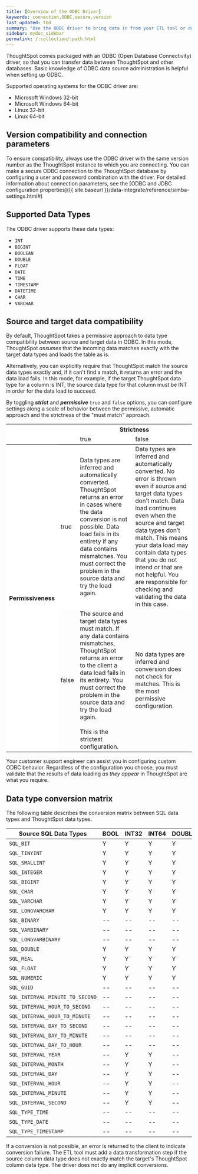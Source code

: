 ```yaml
---
title: [Overview of the ODBC Driver]
keywords: connection,ODBC,secure,version
last_updated: tbd
summary: "Use the ODBC driver to bring data in from your ETL tool or database."
sidebar: mydoc_sidebar
permalink: /:collection/:path.html
---
```

ThoughtSpot comes packaged with an ODBC (Open Database Connectivity) driver, so
that you can transfer data between ThoughtSpot and other databases. Basic
knowledge of ODBC data source administration is helpful when setting up ODBC.

Supported operating systems for the ODBC driver are:

-   Microsoft Windows 32-bit
-   Microsoft Windows 64-bit
-   Linux 32-bit
-   Linux 64-bit

## Version compatibility and connection parameters

To ensure compatibility, always use the ODBC driver with the same version number
as the ThoughtSpot instance to which you are connecting. You can make a secure
ODBC connection to the ThoughtSpot database by configuring a user and password
combination with the driver.  For detailed information about connection parameters, see the [ODBC and JDBC configuration properties]({{ site.baseurl }}/data-integrate/reference/simba-settings.html#)

## Supported Data Types

The ODBC driver supports these data types:

-   `INT`
-   `BIGINT`
-   `BOOLEAN`
-   `DOUBLE`
-   `FLOAT`
-   `DATE`
-   `TIME`
-   `TIMESTAMP`
-   `DATETIME`
-   `CHAR`
-   `VARCHAR`

## Source and target data compatibility

By default, ThoughtSpot takes a permissive approach to data type compatibility
between source and target data in ODBC. In this mode, ThoughtSpot _assumes_ that
the incoming data matches exactly with the target data types and loads the table
as is.

Alternatively, you can explicitly require that ThoughtSpot match the source data
types exactly and, if it can't find a match, it returns an error and the data
load fails. In this mode, for example, if the target ThoughtSpot data type for a
column is INT, the source data type for that column must be INT in order for the
data load to succeed.

By toggling _**strict**_ and _**permissive**_ `true` and `false` options, you
can configure settings along a scale of behavior between the permissive,
automatic approach and the strictness of the "must match" approach.

<table>
  <tr style="background-color:white;">
    <th colspan="2" rowspan="2"></th>
    <th colspan="2" style="background-color:white;">Strictness</th>
  </tr>
  <tr style="background-color:white;border-bottom:1pt solid black;">
    <td>true</td>
    <td>false</td>
  </tr>
  <tr style="background-color:white;">
    <th rowspan="2" style="valign:middle;background-color:white;"><div class="vert">Permissiveness</div></th>
    <td>true</td>
    <td>Data types are inferred and automatically converted. ThoughtSpot returns an error in cases where the data conversion is not possible. Data load fails in its entirety if any data contains mismatches. You must correct the problem in the source data and try the load again.</td>
    <td>Data types are inferred and automatically converted. No error is thrown even if source and target data types don’t match. Data load continues even when the source and target data types don’t match. This means your data load may contain data types that you do not intend or that are not helpful.  You are responsible for checking and validating the data in this case.</td>
  </tr>
  <tr>
    <td>false</td>
    <td>The source and target data types must match. If any data contains mismatches, ThoughtSpot returns an error to the client a data load fails in its entirety. You must correct the problem in the source data and try the load again.<br><br>This is the strictest configuration.</td>
    <td>No data types are inferred and conversion does not check for matches. This is the most permissive configuration.</td>
  </tr>
</table>

<p>Your customer support engineer can assist you in configuring custom ODBC
behavior. Regardless of the configuration you choose, you
must validate that the results of data loading <i>as they appear</i> in ThoughtSpot
are what you require.</p>


## Data type conversion matrix

<p>The following table describes the conversion matrix between SQL data types and
ThoughtSpot data types.</p>


| Source SQL Data Types          |BOOL |INT32 |INT64 |DOUBLE |FLOAT | CHAR |DATE | TIME |DATETIME|
|-------------------------------|-----|------|------|-------|------|------|-----|------|--------|
|`SQL_BIT`                      | Y   |  Y   |  Y   |  Y    |  Y   |  Y   | --  |  --  | -- |
|`SQL_TINYINT`                  | Y   |  Y   |  Y   |  Y    |  Y   |  Y   | --  |  --  | -- |
|`SQL_SMALLINT`                 | Y   |  Y   |  Y   |  Y    |  Y   |  Y   | --  |  --  | -- |
|`SQL_INTEGER`                  | Y   |  Y   |  Y   |  Y    |  Y   |  Y   | --  |  --  | -- |
|`SQL_BIGINT`                   | Y   |  Y   |  Y   |  Y    |  Y   |  Y   | --  |  --  | -- |
|`SQL_CHAR`                     | Y   |  Y   |  Y   |  Y    |  Y   |  Y   | Y   |  Y   |   Y    |
|`SQL_VARCHAR`                  | Y   |  Y   |  Y   |  Y    |  Y   |  Y   | Y   |  Y   |   Y    |
|`SQL_LONGVARCHAR`              | Y   |  Y   |  Y   |  Y    |  Y   |  Y   | Y   |  Y   |   Y    |
|`SQL_BINARY`                   | --  |  --  | -- | -- |  --  | Y   | --  |  --  | -- |
|`SQL_VARBINARY`                | --  |  --  | -- | -- |  --  | Y   | --  |  --  | -- |
|`SQL_LONGVARBINARY`            | --  |  --  | -- | -- |  --  | Y   | --  |  --  | -- |
|`SQL_DOUBLE`                   | Y   |  Y   |  Y   |  Y    |  Y   |  Y   | --  |  --  | -- |
|`SQL_REAL`                     | Y   |  Y   |  Y   |  Y    |  Y   |  Y   | --  |  --  | -- |
|`SQL_FLOAT`                    | Y   |  Y   |  Y   |  Y    |  Y   |  Y   | --  |  --  | -- |
|`SQL_NUMERIC`                  | Y   |  Y   |  Y   |  Y    |  Y   |  Y   | --  |  --  | -- |
|`SQL_GUID`                     | --  |  --  | -- | -- |  --  | Y   | --  |  --  | -- |
|`SQL_INTERVAL_MINUTE_TO_SECOND`| --  |  --  | -- | -- |  --  | Y   | --  |  --  | -- |
|`SQL_INTERVAL_HOUR_TO_SECOND`  | --  |  --  | -- | -- |  --  | Y   | --  |  --  | -- |
|`SQL_INTERVAL_HOUR_TO_MINUTE`  | --  |  --  | -- | -- |  --  | Y   | --  |  --  | -- |
|`SQL_INTERVAL_DAY_TO_SECOND`   | --  |  --  | -- | -- |  --  | Y   | --  |  --  | -- |
|`SQL_INTERVAL_DAY_TO_MINUTE`   | --  |  --  | -- | -- |  --  | Y   | --  |  --  | -- |
|`SQL_INTERVAL_DAY_TO_HOUR`     | --  |  --  | -- | -- |  --  | Y   | --  |  --  | -- |
|`SQL_INTERVAL_YEAR`            | --  |  Y   |  Y   | -- |  --  | Y   | --  |  --  | -- |
|`SQL_INTERVAL_MONTH`           | --  |  Y   |  Y   | -- |  --  | Y   | --  |  --  | -- |
|`SQL_INTERVAL_DAY`             | --  |  Y   |  Y   | -- |  --  | Y   | --  |  --  | -- |
|`SQL_INTERVAL_HOUR`            | --  |  Y   |  Y   | -- |  --  | Y   | --  |  --  | -- |
|`SQL_INTERVAL_MINUTE`          | --  |  Y   |  Y   | -- |  --  | Y   | --  |  --  | -- |
|`SQL_INTERVAL_SECOND`          | --  |  Y   |  Y   | -- |  --  | Y   | --  |  --  | -- |
|`SQL_TYPE_TIME`                | --  |  --  | -- | -- |  --  | Y   | --  |  Y   |   Y    |
|`SQL_TYPE_DATE`                | --  |  --  | -- | -- |  --  | Y   | Y   |  --  |  Y    |
|`SQL_TYPE_TIMESTAMP`           | --  |  --  | -- | -- |  --  | Y   | Y   |  Y   |   Y    |


If a conversion is not possible, an error is returned to the client to indicate
conversion failure. The ETL tool must add a data transformation step if the
source column data type does not exactly match the target's ThoughtSpot
column data type. The driver does not do any implicit conversions.
